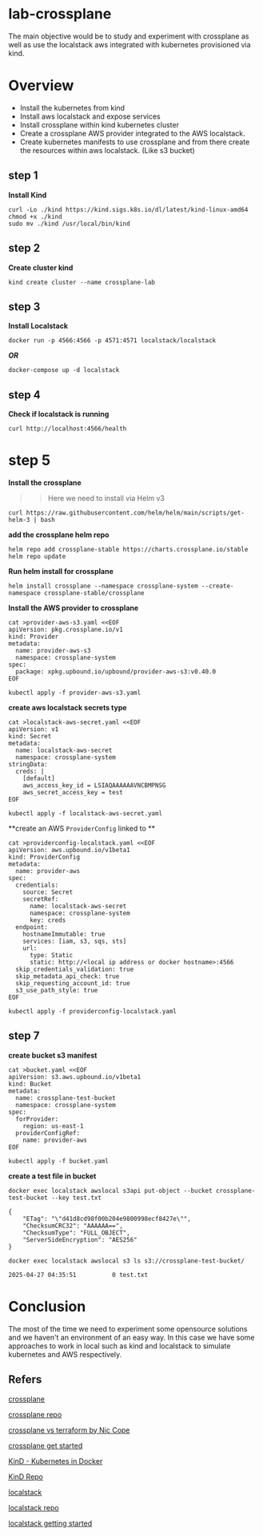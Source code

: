 # lab-crossplane
The main objective would be to study and experiment with crossplane as well as use the localstack aws integrated with kubernetes provisioned via kind.

# Overview
* Install the kubernetes from kind
* Install aws localstack and expose services
* Install crossplane within kind kubernetes cluster
* Create a crossplane AWS provider integrated to the AWS localstack.
* Create kubernetes manifests to use crossplane and from there create the resources within aws localstack. (Like s3 bucket)  

## step 1  
**Install Kind**
```
curl -Lo ./kind https://kind.sigs.k8s.io/dl/latest/kind-linux-amd64
chmod +x ./kind
sudo mv ./kind /usr/local/bin/kind
```

## step 2
**Create cluster kind**
```
kind create cluster --name crossplane-lab
```

## step 3
**Install Localstack**
```
docker run -p 4566:4566 -p 4571:4571 localstack/localstack
```

***OR***

```
docker-compose up -d localstack
```

## step 4
**Check if localstack is running**
```
curl http://localhost:4566/health
```

# step 5
**Install the crossplane**
>> Here we need to install via Helm v3
```
curl https://raw.githubusercontent.com/helm/helm/main/scripts/get-helm-3 | bash
```

**add the crossplane helm repo**
```
helm repo add crossplane-stable https://charts.crossplane.io/stable
helm repo update
```

**Run helm install for crossplane**
```
helm install crossplane --namespace crossplane-system --create-namespace crossplane-stable/crossplane
```

**Install the AWS provider to crossplane**
```
cat >provider-aws-s3.yaml <<EOF
apiVersion: pkg.crossplane.io/v1
kind: Provider
metadata:
  name: provider-aws-s3
  namespace: crossplane-system
spec:
  package: xpkg.upbound.io/upbound/provider-aws-s3:v0.40.0
EOF

kubectl apply -f provider-aws-s3.yaml
```

**create aws localstack secrets type**
```
cat >localstack-aws-secret.yaml <<EOF
apiVersion: v1
kind: Secret
metadata:
  name: localstack-aws-secret
  namespace: crossplane-system
stringData:
  creds: |
    [default]
    aws_access_key_id = LSIAQAAAAAAVNCBMPNSG
    aws_secret_access_key = test
EOF

kubectl apply -f localstack-aws-secret.yaml
```

**create an AWS `ProviderConfig` linked to **
```
cat >providerconfig-localstack.yaml <<EOF
apiVersion: aws.upbound.io/v1beta1
kind: ProviderConfig
metadata:
  name: provider-aws
spec:
  credentials:
    source: Secret
    secretRef:
      name: localstack-aws-secret
      namespace: crossplane-system
      key: creds
  endpoint:
    hostnameImmutable: true
    services: [iam, s3, sqs, sts]
    url:
      type: Static
      static: http://<local ip address or docker hostname>:4566
  skip_credentials_validation: true
  skip_metadata_api_check: true
  skip_requesting_account_id: true
  s3_use_path_style: true
EOF

kubectl apply -f providerconfig-localstack.yaml
```

## step 7
**create bucket s3 manifest**
```
cat >bucket.yaml <<EOF
apiVersion: s3.aws.upbound.io/v1beta1
kind: Bucket
metadata:
  name: crossplane-test-bucket
  namespace: crossplane-system
spec:
  forProvider:
    region: us-east-1
  providerConfigRef:
    name: provider-aws
EOF

kubectl apply -f bucket.yaml
```

**create a test file in bucket**
```
docker exec localstack awslocal s3api put-object --bucket crossplane-test-bucket --key test.txt
```

```
{
    "ETag": "\"d41d8cd98f00b204e9800998ecf8427e\"",
    "ChecksumCRC32": "AAAAAA==",
    "ChecksumType": "FULL_OBJECT",
    "ServerSideEncryption": "AES256"
}
```

```
docker exec localstack awslocal s3 ls s3://crossplane-test-bucket/
```

```
2025-04-27 04:35:51          0 test.txt
```


# Conclusion
The most of the time we need to experiment some opensource solutions and we haven't an environment of an easy way. In this case we have some approaches to work in local such as kind and localstack to simulate kubernetes and AWS respectively.

## Refers
[crossplane](https://www.crossplane.io/)  

[crossplane repo](https://github.com/crossplane/crossplane)  

[crossplane vs terraform by Nic Cope](https://blog.crossplane.io/crossplane-vs-terraform/)  

[crossplane get started](https://docs.crossplane.io/latest/)  

[KinD - Kubernetes in Docker](https://kind.sigs.k8s.io/)  

[KinD Repo](https://github.com/kubernetes-sigs/kind)  

[localstack](https://www.localstack.cloud/)  

[localstack repo](https://github.com/localstack/localstack?tab=readme-ov-file)  

[localstack getting started](https://docs.localstack.cloud/getting-started/installation/)  

